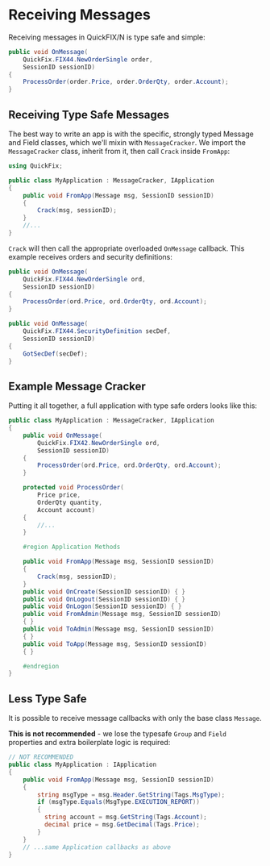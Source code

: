 Receiving Messages
==================

Receiving messages in QuickFIX/N is type safe and simple:

```c#
public void OnMessage(
    QuickFix.FIX44.NewOrderSingle order, 
    SessionID sessionID)
{
    ProcessOrder(order.Price, order.OrderQty, order.Account);
}
```

Receiving Type Safe Messages
----------------------------

The best way to write an app is with the specific, strongly typed Message
and Field classes, which we'll mixin with `MessageCracker`. We
import the `MessageCracker` class, inherit from it, then call `Crack`
inside `FromApp`:

```c#
using QuickFix;

public class MyApplication : MessageCracker, IApplication
{
    public void FromApp(Message msg, SessionID sessionID)
    {
        Crack(msg, sessionID);
    }
    //...
}
```

`Crack` will then call the appropriate overloaded `OnMessage` callback.
This example receives orders and security definitions:

```c#
public void OnMessage(
    QuickFix.FIX44.NewOrderSingle ord, 
    SessionID sessionID)
{
    ProcessOrder(ord.Price, ord.OrderQty, ord.Account);
}

public void OnMessage(
    QuickFix.FIX44.SecurityDefinition secDef, 
    SessionID sessionID)
{
    GotSecDef(secDef);
}
```

Example Message Cracker
-----------------------

Putting it all together, a full application with type safe orders
looks like this:

```c#
public class MyApplication : MessageCracker, IApplication
{
    public void OnMessage(
        QuickFix.FIX42.NewOrderSingle ord,
        SessionID sessionID)
    {
        ProcessOrder(ord.Price, ord.OrderQty, ord.Account);
    }

    protected void ProcessOrder(
        Price price,
        OrderQty quantity,
        Account account)
    {
        //...
    }

    #region Application Methods

    public void FromApp(Message msg, SessionID sessionID)
    {
        Crack(msg, sessionID);
    }
    public void OnCreate(SessionID sessionID) { }
    public void OnLogout(SessionID sessionID) { }
    public void OnLogon(SessionID sessionID) { }
    public void FromAdmin(Message msg, SessionID sessionID)
    { }
    public void ToAdmin(Message msg, SessionID sessionID)
    { }
    public void ToApp(Message msg, SessionID sessionID)
    { }

    #endregion
}
```

Less Type Safe
--------------

It is possible to receive message callbacks with only the base class
`Message`.

**This is not recommended** - we lose the typesafe `Group` and `Field`
properties and extra boilerplate logic is required:

```c#
// NOT RECOMMENDED
public class MyApplication : IApplication
{
    public void FromApp(Message msg, SessionID sessionID)
    {
        string msgType = msg.Header.GetString(Tags.MsgType);
        if (msgType.Equals(MsgType.EXECUTION_REPORT))
        {
          string account = msg.GetString(Tags.Account);
          decimal price = msg.GetDecimal(Tags.Price);
        }
    }
    // ...same Application callbacks as above
}
```

